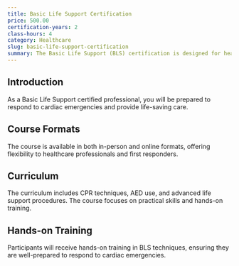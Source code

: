 ```yaml
---
title: Basic Life Support Certification
price: 500.00
certification-years: 2
class-hours: 4
category: Healthcare
slug: basic-life-support-certification
summary: The Basic Life Support (BLS) certification is designed for healthcare professionals and first responders. This comprehensive course covers life-saving techniques, including cardiopulmonary resuscitation (CPR) and automated external defibrillator (AED) use. It equips candidates with the skills needed to respond effectively to cardiac emergencies.
---
```


## Introduction

As a Basic Life Support certified professional, you will be prepared to respond to cardiac emergencies and provide life-saving care.

## Course Formats

The course is available in both in-person and online formats, offering flexibility to healthcare professionals and first responders.

## Curriculum

The curriculum includes CPR techniques, AED use, and advanced life support procedures. The course focuses on practical skills and hands-on training.

## Hands-on Training

Participants will receive hands-on training in BLS techniques, ensuring they are well-prepared to respond to cardiac emergencies.

